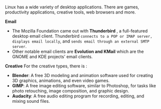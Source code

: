 Linux has a wide variety of desktop applications. There are games, productivity applications, creative tools, web browsers and more.

**Email**
- The Mozilla Foundation came out with **Thunderbird** , a full-featured desktop email client. Thunderbird ```connects to a POP or IMAP server, displays email locally```, and ```sends email through an external SMTP server```. 
- Other notable email clients are **Evolution and KMail** which are the GNOME and KDE projects' email clients.

**Creative**
For the creative types, there is : 
- **Blender**: A free 3D modeling and animation software used for creating 3D graphics, animations, and even video games.
- **GIMP**: A free image editing software, similar to Photoshop, for tasks like photo retouching, image composition, and graphic design.
- **Audacity**: A free audio editing program for recording, editing, and mixing sound files.
